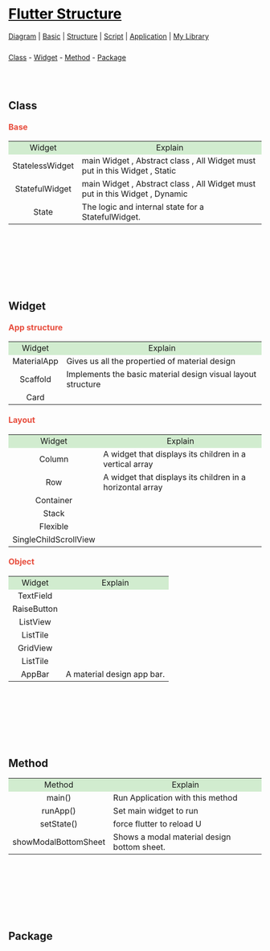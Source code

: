 <style>
.md0{margin-top: 150px;}
.md1{margin-top: 75px;}
.md2{margin-top: 50px;}
.md3{margin-top: 25px;}
.md4{margin-top: 5px;}
.tbl1 td#header{background-color: D1ECCF}
.tbl1 tr#header{background-color: D1ECCF}
.red{color:#E74C3C;font-size: 16px;}
.blue{color:#3498DB}
.green{color:##28B463}
</style>




# [<span style="color:black;">Flutter Structure</span>](Flutter.md)
[Diagram](Flutter-Diagram.md) |
[Basic](Flutter-Basic.md) |
[Structure](Flutter-Structure.md) |
[Script](Flutter-Script.md) |
[Application](Flutter-Application.md) |
[My Library](Flutter-MyLibrary.md)




<div class="md3"></div>
<a href="#class">Class</a> - 
<a href="#widget">Widget</a> - 
<a href="#method">Method</a> - 
<a href="#package">Package</a>




<div class="md1"></div>

## Class

#### <span class="red">Base</span>

<table><tbody>
<tr >
<td align="center" bgcolor="D1ECCF">Widget </td>
<td align="center" bgcolor="D1ECCF">Explain</td>
</tr>
<tr>
<td rowspan="1">StatelessWidget</td>
<td rowspan="1">main Widget , Abstract class , All Widget must put in this Widget , Static </td>
</tr>
<tr>
<td align="center" rowspan="1">StatefulWidget</td>
<td rowspan="1">main Widget , Abstract class , All Widget must put in this Widget , Dynamic</td>
</tr>
<tr>
<td align="center" rowspan="1">State</td>
<td rowspan="1">The logic and internal state for a StatefulWidget.</td>
</tr>
</tbody></table>



<div class="md0"></div>

## Widget

#### <span class="red">App structure</span>

<table><tbody>
<tr >
<td align="center" bgcolor="D1ECCF">Widget </td>
<td align="center" bgcolor="D1ECCF">Explain</td>
</tr>
<tr>
<td align="center" rowspan="1">MaterialApp</td>
<td rowspan="1">Gives us all the propertied of material design</td>
</tr>
<tr>
<td align="center" rowspan="1">Scaffold</td>
<td rowspan="1">Implements the basic material design visual layout structure</td>
</tr>
<tr>
<td align="center" rowspan="1">Card</td>
<td rowspan="1"></td>
</tr>
</tbody></table>





#### <span class="red">Layout</span>

<table><tbody>
<tr >
<td align="center" bgcolor="D1ECCF">Widget </td>
<td align="center" bgcolor="D1ECCF">Explain</td>
</tr>
<tr>
<td align="center" rowspan="1">Column</td>
<td rowspan="1">A widget that displays its children in a vertical array</td>
</tr>
<tr>
<td align="center" rowspan="1">Row</td>
<td rowspan="1">A widget that displays its children in a horizontal array</td>
</tr>
<tr>
<td align="center" rowspan="1">Container</td>
<td rowspan="1"></td>
</tr>
<tr>
<td align="center" rowspan="1">Stack</td>
<td rowspan="1"></td>
</tr>
<tr>
<td align="center" rowspan="1">Flexible</td>
<td rowspan="1"></td>
</tr>
<tr>
<td align="center" rowspan="1">SingleChildScrollView</td>
<td rowspan="1"></td>
</tr>
</tbody></table>




#### <span class="red">Object</span>

<table><tbody>

<tr >
<td align="center" bgcolor="D1ECCF">Widget </td>
<td align="center" bgcolor="D1ECCF">Explain</td>
</tr>
<tr>
<td align="center" rowspan="1">TextField</td>
<td rowspan="1"></td>
</tr>
<tr>
<td align="center" rowspan="1">RaiseButton</td>
<td rowspan="1"></td>
</tr>
<tr>
<td align="center" rowspan="1">ListView</td>
<td rowspan="1"></td>
</tr>
<tr>
<td align="center" rowspan="1">ListTile</td>
<td rowspan="1"></td>
</tr>
<tr>
<td align="center" rowspan="1">GridView</td>
<td rowspan="1"></td>
</tr>
<tr>
<td align="center" rowspan="1">ListTile</td>
<td rowspan="1"></td>
</tr>
<tr>
<td align="center" rowspan="1">AppBar</td>
<td rowspan="1">A material design app bar.</td>
</tr>
</tbody></table>






<div class="md0"></div>

## Method

<table><tbody>
<tr >
<td align="center" bgcolor="D1ECCF">Method</td>
<td align="center" bgcolor="D1ECCF">Explain</td>
</tr>
<tr>
<td align="center">main()</td>
<td rowspan="1">Run Application with this method</td>
</tr>
<tr>
<td align="center">runApp()</td>
<td rowspan="1">Set main widget to run</td>
</tr>
<tr>
<td align="center">setState()</td>
<td rowspan="1">force flutter to reload U</td>
</tr>
<tr>
<td align="center">showModalBottomSheet</td>
<td rowspan="1">Shows a modal material design bottom sheet.</td>
</tr>

</tbody></table>








<div class="md0"></div>

## Package